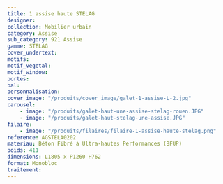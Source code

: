 ```yaml
---
title: 1 assise haute STELAG
designer:
collection: Mobilier urbain
category: Assise
sub_category: 921 Assise
gamme: STELAG
cover_undertext:
motifs:
motif_vegetal:
motif_window:
portes:
bal:
personnalisation:
cover_image: "/produits/cover_image/galet-1-assise-L-2.jpg"
carousel:
    - image: "/produits/galet-haut-une-assise-stelag-rouen.JPG"
    - image: "/produits/galet-haut-stelag-une-assise.JPG"
filaire:
    - image: "/produits/filaires/filaire-1-assise-haute-stelag.png"
reference: AGSTELA0202
materiau: Béton Fibré à Ultra-hautes Performances (BFUP)
poids: 411
dimensions: L1805 x P1260 H762
format: Monobloc
traitement:
---
```

